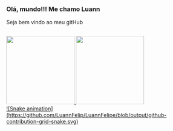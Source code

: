 ### Olá, mundo!!! Me chamo Luann
Seja bem vindo ao meu gitHub
<div style="display: flex; justify-content: space-evenly; margin-bottom: 14px">
    <link rel="stylesheet" href="https://cdn.jsdelivr.net/gh/devicons/devicon@v2.15.1/devicon.min.css">
    <i class="devicon-react-original colored"></i>
    <i class="devicon-nextjs-original colored"></i>
    <i class="devicon-html5-plain colored"></i>
    <i class="devicon-css3-plain colored"></i>
    <i class="devicon-bootstrap-plain colored"></i>
    <i class="devicon-javascript-plain colored"></i>
    <i class="devicon-nodejs-plain colored"></i>
    <i class="devicon-java-plain colored"></i>
    <i class="devicon-c-plain colored"></i>
    </div>
<div>
    <a href="https://github.com/LuannFelipe">
    <img height="180em" src="https://github-readme-stats.vercel.app/api?username=LuannFelipe&show_icons=true&theme=tokyonight&include_all_commits=false&count_private=true"/>
    <img height="180em" src="https://github-readme-stats.vercel.app/api/top-langs/?username=LuannFelipe&layout=compact&langs_count=7&theme=tokyonight"/>
</div>
  ![Snake animation](https://github.com/LuannFelip/LuannFelipe/blob/output/github-contribution-grid-snake.svg)
